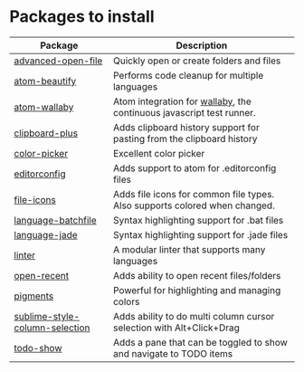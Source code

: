 # Packages to install

Package                                                                                   | Description
----------------------------------------------------------------------------------------- | --------------------------------------------------------------------------
[advanced-open-file](https://atom.io/packages/advanced-open-file)                         | Quickly open or create folders and files
[atom-beautify](https://atom.io/packages/atom-beautify)                                   | Performs code cleanup for multiple languages
[atom-wallaby](https://atom.io/packages/atom-wallaby)                                     | Atom integration for [wallaby](http://wallabyjs.com/), the continuous javascript test runner.
[clipboard-plus](https://atom.io/packages/clipboard-plus)                                 | Adds clipboard history support for pasting from the clipboard history
[color-picker](https://atom.io/packages/color-picker)                                     | Excellent color picker
[editorconfig](https://atom.io/packages/editorconfig)                                     | Adds support to atom for .editorconfig files
[file-icons](https://atom.io/packages/file-icons)                                         | Adds file icons for common file types. Also supports colored when changed.
[language-batchfile](https://atom.io/packages/language-batchfile)                         | Syntax highlighting support for .bat files
[language-jade](https://atom.io/packages/language-jade)                                   | Syntax highlighting support for .jade files
[linter](https://atom.io/packages/linter)                                                 | A modular linter that supports many languages
[open-recent](https://atom.io/packages/open-recent)                                       | Adds ability to open recent files/folders
[pigments](https://atom.io/packages/pigments)                                             | Powerful for highlighting and managing colors
[sublime-style-column-selection](https://atom.io/packages/sublime-style-column-selection) | Adds ability to do multi column cursor selection with Alt+Click+Drag
[todo-show](https://atom.io/packages/todo-show)                                           | Adds a pane that can be toggled to show and navigate to TODO items
